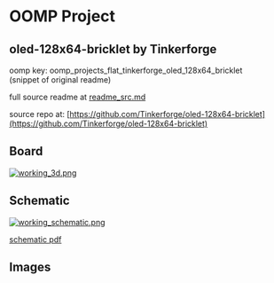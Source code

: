 # OOMP Project  
## oled-128x64-bricklet  by Tinkerforge  
  
oomp key: oomp_projects_flat_tinkerforge_oled_128x64_bricklet  
(snippet of original readme)  
  
  
  full source readme at [readme_src.md](readme_src.md)  
  
source repo at: [https://github.com/Tinkerforge/oled-128x64-bricklet](https://github.com/Tinkerforge/oled-128x64-bricklet)  
## Board  
  
[![working_3d.png](working_3d_600.png)](working_3d.png)  
## Schematic  
  
[![working_schematic.png](working_schematic_600.png)](working_schematic.png)  
  
[schematic pdf](working_schematic.pdf)  
## Images  

